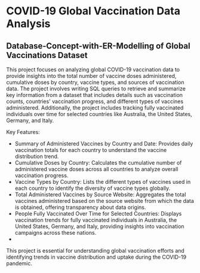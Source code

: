 # COVID-19 Global Vaccination Data Analysis
## Database-Concept-with-ER-Modelling of Global Vaccinations Dataset

This project focuses on analyzing global COVID-19 vaccination data to provide insights into the total number of vaccine doses administered, cumulative doses by country, vaccine types, and sources of vaccination data. The project involves writing SQL queries to retrieve and summarize key information from a dataset that includes details such as vaccination counts, countries' vaccination progress, and different types of vaccines administered. Additionally, the project includes tracking fully vaccinated individuals over time for selected countries like Australia, the United States, Germany, and Italy.

Key Features:
- Summary of Administered Vaccines by Country and Date: Provides daily vaccination totals for each country to understand the vaccine distribution trend.
- Cumulative Doses by Country: Calculates the cumulative number of administered vaccine doses across all countries to analyze overall vaccination progress.
- Vaccine Types by Country: Lists the different types of vaccines used in each country to identify the diversity of vaccine types globally.
- Total Administered Vaccines by Source Website: Aggregates the total vaccines administered based on the source website from which the data is obtained, offering transparency about data origins.
- People Fully Vaccinated Over Time for Selected Countries: Displays vaccination trends for fully vaccinated individuals in Australia, the United States, Germany, and Italy, providing insights into vaccination campaigns across these nations.
- 
This project is essential for understanding global vaccination efforts and identifying trends in vaccine distribution and uptake during the COVID-19 pandemic.
